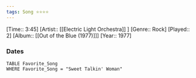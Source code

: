 ```yaml
---
tags: Song ⭐⭐⭐⭐ 
---
```

[Time:: 3:45]
[Artist:: [[Electric Light Orchestra]] ]
[Genre:: Rock]
[Played:: 2]
[Album:: [[Out of the Blue (1977)]]]
[Year:: 1977]
### Dates
````dataview
TABLE Favorite_Song
WHERE Favorite_Song = "Sweet Talkin' Woman"
````
